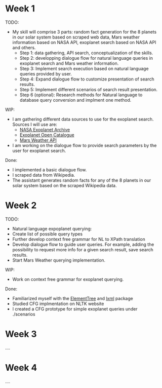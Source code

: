 <!-- 
Instructions: 
- The report (report.md/report.ipynb ) should be in the root of your repository of a project
- The link to the repository have to be shared with us 
- Weekly report can be built in md-file or ipynb file 
- All reports for each week should be written into one file 
- Each week should be in a separated section in the file, see as shown in this file 
- The report should contain subsections TODO / WIP (work in progress) / Done / Issues 
- Each section should contain a list of works and their descriptions 
- Adding pictures / graphs / code inserts to md / ipynb cells can improve your report 
- The deadline is 11.59 pm UTC -12h (anywhere on earth)
 -->
 
# Week 1

TODO:
 - My skill will comprise 3 parts: random fact generation for the 8 planets in our solar system based on scraped web data, Mars weather information based on NASA API, exoplanet search based on NASA API and others.  
   - Step 1: data gathering, API search, conceptualization of the skills.
   - Step 2: developping dialogue flow for natural language queries in exoplanet search and Mars weather information.
   - Step 3:  Implement search execution based on natural language queries provided by user. 
   - Step 4: Expand dialogue flow to customize presentation of search results.
   - Step 5: Implement different scenarios of search result presentation.
   - Step 6 (optional): Research methods for Natural language to database query conversion and implment one method.  
 
WIP:
 - I am gathering different data sources to use for the exoplanet search. Sources I will use are:
   - [NASA Exoplanet Archive](https://exoplanetarchive.ipac.caltech.edu/cgi-bin/TblView/nph-tblView?app=ExoTbls&config=PS)
   - [Exoplanet Open Catalogue](http://www.openexoplanetcatalogue.com/planet/11%20Com%20b/)
   - [Mars Weather API](https://mars.nasa.gov/insight/weather/)
 - I am working on the dialogue flow to provide search parameters by the user for exoplanet search.  

Done:
 - I implemented a basic dialogue flow.
 - I scraped data from Wikipedia.
 - The assistant generates random facts for any of the 8 planets in our solar system based on the scraped Wikipedia data.

# Week 2

TODO:
 - Natural language expoplanet querying:
  - Create list of possible query types
  - Further develop context free grammar for NL to XPath translation 
 - Develop dialogue flow to guide user queries. For example, adding the possibility to request more info for a given search result, save search results.
 - Start Mars Weather querying implementation.

WIP:
 - Work on context free grammar for exoplanet querying.

Done:
 - Familiarized myself with the [ElementTree](https://docs.python.org/3/library/xml.etree.elementtree.html) and [lxml](https://lxml.de/tutorial.html#elements-contain-text) package
 - Studied CFG implmentation on NLTK website
 - I created a CFG prototype for simple exoplanet queries under ./scenarios

# Week 3
....

# Week 4
....
